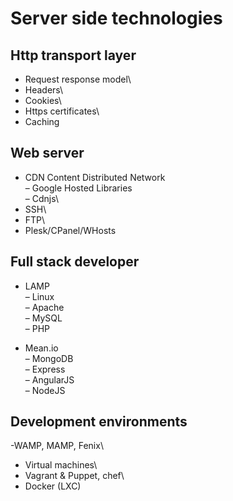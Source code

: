 # Server side technologies
Http transport layer
--------------------

-   Request response model\
-   Headers\
-   Cookies\
-   Https certificates\
-   Caching

Web server
----------

-   CDN Content Distributed Network\
    – Google Hosted Libraries\
    – Cdnjs\
-   SSH\
-   FTP\
-   Plesk/CPanel/WHosts

Full stack developer
--------------------

-   LAMP\
    – Linux\
    – Apache\
    – MySQL\
    – PHP

-   Mean.io\
    – MongoDB\
    – Express\
    – AngularJS\
    – NodeJS

Development environments
------------------------

-WAMP, MAMP, Fenix\
- Virtual machines\
- Vagrant & Puppet, chef\
- Docker (LXC)
